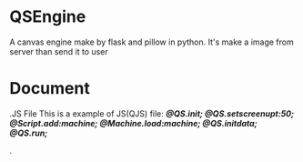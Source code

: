 # QSEngine
A canvas engine make by flask and pillow in python. It's make a image from server than send it to user

# Document
.JS File
This is a example of JS(QJS) file:
***@QS.init;
@QS.setscreenupt:50;
@Script.add:machine;
@Machine.load:machine;
@QS.initdata;
@QS.run;***

.
